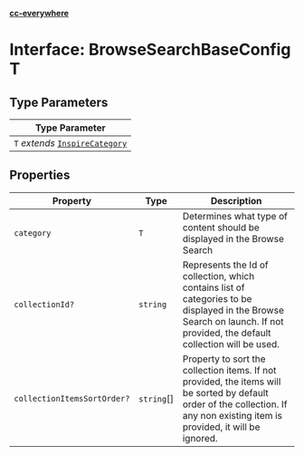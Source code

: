 [**cc-everywhere**](../../../../../index.md)

<HorizontalLine />

# Interface: BrowseSearchBaseConfig T

## Type Parameters

| Type Parameter |
| ------ |
| `T` *extends* [`InspireCategory`](../enumerations/inspire-category.md) |

## Properties

| Property | Type | Description |
| ------ | ------ | ------ |
| `category` | `T` | Determines what type of content should be displayed in the Browse Search |
| `collectionId?` | `string` | Represents the Id of collection, which contains list of categories to be displayed in the Browse Search on launch. If not provided, the default collection will be used. |
| `collectionItemsSortOrder?` | `string`[] | Property to sort the collection items. If not provided, the items will be sorted by default order of the collection. If any non existing item is provided, it will be ignored. |

